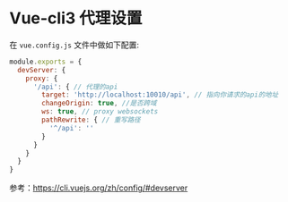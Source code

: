 # Vue-cli3 代理设置

在 `vue.config.js` 文件中做如下配置:

```js
module.exports = {
  devServer: {
    proxy: {
      '/api': { // 代理的api
        target: 'http://localhost:10010/api', // 指向你请求的api的地址
        changeOrigin: true, //是否跨域
        ws: true, // proxy websockets
        pathRewrite: { // 重写路径
          '^/api': ''
        }
      }
    }
  }
}
```

参考：https://cli.vuejs.org/zh/config/#devserver
